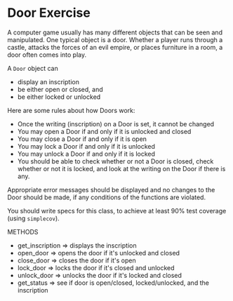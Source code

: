 # Door Exercise
A computer game usually has many different objects that can be seen and manipulated. One typical object is a door. Whether a player runs through a castle, attacks the forces of an evil empire, or places furniture in a room, a door often comes into play.

A `Door` object can

- display an inscription
- be either open or closed, and
- be either locked or unlocked

Here are some rules about how Doors work:

- Once the writing (inscription) on a Door is set, it cannot be changed
- You may open a Door if and only if it is unlocked and closed
- You may close a Door if and only if it is open
- You may lock a Door if and only if it is unlocked
- You may unlock a Door if and only if it is locked
- You should be able to check whether or not a Door is closed, check whether or not it is locked, and look at the writing on the Door if there is any.

Appropriate error messages should be displayed and no changes to the Door should be made, if any conditions of the functions are violated.

You should write specs for this class, to achieve at least 90% test coverage (using `simplecov`).

METHODS
- get_inscription => displays the inscription
- open_door => opens the door if it's unlocked and closed
- close_door => closes the door if it's open
- lock_door => locks the door if it's closed and unlocked
- unlock_door => unlocks the door if it's locked and closed
- get_status => see if door is open/closed, locked/unlocked, and the inscription
